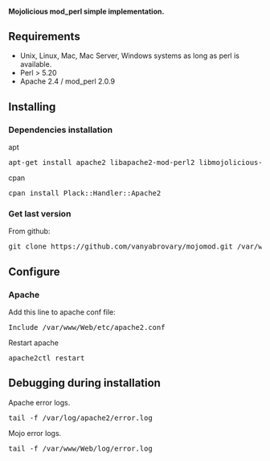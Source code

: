 #### Mojolicious mod_perl simple implementation.

## Requirements

* Unix, Linux, Mac, Mac Server, Windows systems as long as perl is available.
* Perl > 5.20
* Apache 2.4 / mod_perl 2.0.9

## Installing

### Dependencies installation

apt
<pre>apt-get install apache2 libapache2-mod-perl2 libmojolicious-perl</pre>

cpan 
<pre>cpan install Plack::Handler::Apache2</pre>

### Get last version

From github:
<pre>git clone https://github.com/vanyabrovary/mojomod.git /var/www/Web</pre>

## Configure

### Apache

Add this line to apache conf file:
<pre>Include /var/www/Web/etc/apache2.conf</pre>

Restart apache
<pre>apache2ctl restart</pre>

## Debugging during installation

Apache error logs.
<pre>tail -f /var/log/apache2/error.log</pre>

Mojo error logs.
<pre>tail -f /var/www/Web/log/error.log</pre>
